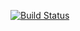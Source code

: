 [![Build Status](https://travis-ci.org/github_BMSTU732/BinarySearchTree.svg?branch=master)](https://travis-ci.org/github_BMSTU732/BinarySearchTree)
